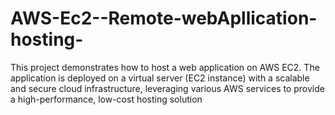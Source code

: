 # AWS-Ec2--Remote-webApllication-hosting-
This project demonstrates how to host a web application on AWS EC2. The application is deployed on a virtual server (EC2 instance) with a scalable and secure cloud infrastructure, leveraging various AWS services to provide a high-performance, low-cost hosting solution
